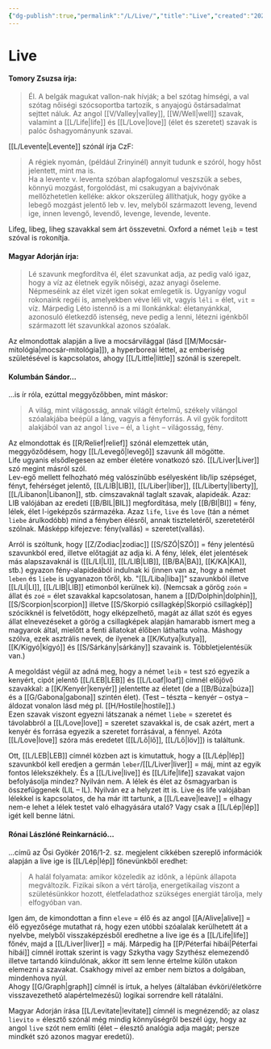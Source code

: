 ```yaml
---
{"dg-publish":true,"permalink":"/L/Live/","title":"Live","created":"2023-11-13T03:35","updated":"2024-04-05T19:25"}
---
```



# Live

#### Tomory Zsuzsa írja:

> Él. A belgák magukat vallon-nak hívják; a bel szótag hímségi, a val szótag nőiségi szócsoportba tartozik, s anyajogú őstársadalmat sejttet náluk. Az angol [[V/Valley\|valley]], [[W/Well\|well]] szavak, valamint a [[L/Life\|life]] és [[L/Love\|love]] (élet és szeretet) szavak is palóc őshagyományunk szavai.  

[[L/Levente\|Levente]] szónál írja CzF:  
> A régiek nyomán, (például Zrinyinél) annyit tudunk e szóról, hogy hőst jelentett, mint ma is.  
> Ha a levente v. leventa szóban alapfogalomul veszszük a sebes, könnyü mozgást, forgolódást, mi csakugyan a bajvivónak mellőzhetetlen kelléke: akkor okszerüleg állíthatjuk, hogy gyöke a lebegő mozgást jelentő leb v. lev, melyből származott leveng, levend ige, innen levengő, levendő, levenge, levende, levente.  

Lifeg, libeg, liheg szavakkal sem árt összevetni. Oxford a német `leib` = test szóval is rokonítja.  

#### Magyar Adorján írja:  

> Lé szavunk megfordítva él, élet szavunkat adja, az pedig való igaz, hogy a víz az életnek egyik nőiségi, azaz anyagi őseleme. Népmeséink az élet vizét igen sokat emlegetik is. Ugyanígy vogul rokonaink regéi is, amelyekben véve léli vit, vagyis `léli` = élet, `vit` = víz. Márpedig Léto istennő is a mi Ilonkánkkal: életanyánkkal, azonosuló életkezdő istenség, neve pedig a lenni, létezni igénkből származott lét szavunkkal azonos szóalak.  

Az elmondottak alapján a live a mocsárvilággal (lásd [[M/Mocsár-mitológia\|mocsár-mitológia]]), a hyperboreai léttel, az emberiség születésével is kapcsolatos, ahogy [[L/Little\|little]] szónál is szerepelt.  

#### Kolumbán Sándor...

...is ír róla, ezúttal meggyőzőbben, mint máskor:  
> A világ, mint világosság, annak világít értelmű, székely vilángol szóalakjába beépül a láng, vagyis a fényforrás. A vil gyök fordított alakjából van az angol `live` – él, a `light` – világosság, fény.  

Az elmondottak és [[R/Relief\|relief]] szónál elemzettek után, meggyőződésem, hogy [[L/Levegő\|levegő]] szavunk áll mögötte.  
Life ugyanis elsődlegesen az ember életére vonatkozó szó. [[L/Liver\|Liver]] szó megint másról szól.  
Lev-egő mellett felhozható még valószínűbb esélyesként lib/lip szépséget, fényt, fehérséget jelentő, [[L/LIB\|LIB]], [[L/Liber\|liber]], [[L/Liberty\|liberty]], [[L/Libanon\|Libanon]], stb. címszavaknál taglalt szavak, alapideák. Azaz: LIB valójában az eredeti [[B/BIL\|BIL]] megfordítása, mely [[B/BI\|BI]] = fény, lélek, élet l-igeképzős származéka. Azaz `life`, `live` és `love` (tán a német `liebe` árulkodóbb) mind a fényben élésről, annak tiszteletéről, szeretetéről szólnak. Másképp kifejezve: fény(vallás) = szeretet(vallás).  

Arról is szóltunk, hogy [[Z/Zodiac\|zodiac]] [[S/SZÓ\|SZÓ]] = fény jelentésű szavunkból ered, illetve előtagját az adja ki. A fény, lélek, élet jelentések más alapszavaknál is ([[L/LI\|LI]], [[L/LIB\|LIB]], [[B/BA\|BA]], [[K/KA\|KA]], stb.) egyazon fény-alapideából indulnak ki (innen van az, hogy a német `leben` és `liebe` is ugyanazon tőről, kb. "[[L/Liba\|liba]]" szavunkból illetve [[L/LI\|LI]], [[L/LIB\|LIB]] etimonból kerülnek ki). (Nemcsak a görög `zoón` = állat és `zoé` = élet szavakkal kapcsolatosan, hanem a [[D/Dolphin\|dolphin]], [[S/Scorpion\|scorpion]] illetve [[S/Skorpió csillagkép\|Skorpió csillagkép]] szócikknél is felvetődött, hogy elképzelhető, magát az állat szót és egyes állat elnevezéseket a görög a csillagképek alapján hamarabb ismert meg a magyarok által, mielőtt a fenti állatokat élőben láthatta volna. Máshogy szólva, ezek asztrális nevek, de ilyenek a [[K/Kutya\|kutya]], [[K/Kígyó\|kígyó]] és [[S/Sárkány\|sárkány]] szavaink is. Többletjelentésük van.)  

A megoldást végül az adná meg, hogy a német `leib` = test szó egyezik a kenyért, cipót jelentő [[L/LEB\|LEB]] és [[L/Loaf\|loaf]] címnél előjövő szavakkal: a [[K/Kenyér\|kenyér]] jelentette az életet (de a [[B/Búza\|búza]] és a [[G/Gabona\|gabona]] szintén élet). (Test – tészta – kenyér – ostya – áldozat vonalon lásd még pl. [[H/Hostile\|hostile]].)  
Ezen szavak viszont egyezni látszanak a német `liebe` = szeretet és távolabbról a [[L/Love\|love]] = szeretet szavakkal is, de csak azért, mert a kenyér és forrása egyezik a szeretet forrásával, a fénnyel. Azóta [[L/Love\|love]] szóra más eredetet ([[L/Lő\|lő]], [[L/Lő\|löv]]) is találtunk.  

Ott, [[L/LEB\|LEB]] címnél közben azt is kimutattuk, hogy a [[L/Lép\|lép]] szavunkból kell eredjen a germán `leber`/[[L/Liver\|liver]] = máj, mint az egyik fontos lélekszékhely. És a [[L/Live\|live]] és [[L/Life\|life]] szavakat vajon befolyásolja mindez? Nyilván nem. A lélek és élet az ősmagyarban is összefüggenek (LIL – IL). Nyilván ez a helyzet itt is. Live és life valójában lélekkel is kapcsolatos, de ha már itt tartunk, a [[L/Leave\|leave]] = elhagy nem-e lehet a lélek testet való elhagyására utaló? Vagy csak a [[L/Lép\|lép]] igét kell benne látni.  

#### Rónai Lászlóné Reinkarnáció...

...című az Ősi Gyökér 2016/1-2. sz. megjelent cikkében szereplő információk alapján a live ige is [[L/Lép\|lép]] főnevünkből eredhet:  
> A halál folyamata: amikor közeledik az időnk, a lépünk állapota megváltozik. Fizikai síkon a vért tárolja, energetikailag viszont a születésünkkor hozott, életfeladathoz szükséges energiát tárolja, mely elfogyóban van.  

Igen ám, de kimondottan a finn `eleve` = élő és az angol [[A/Alive\|alive]] = élő egyezősége mutathat rá, hogy ezen utóbbi szóalalak kerülhetett át a nyelvbe, melyből visszaképzésből eredhetne a live ige és a [[L/Life\|life]] főnév, majd a [[L/Liver\|liver]] = máj. Márpedig ha [[P/Péterfai hibái\|Péterfai hibái]] címnél írottak szerint is vagy Szkytha vagy Szythész elemezendő illetve tartandó kiindulónak, akkor itt sem lenne értelme külön utakon elemezni a szavakat. Csakhogy mivel az ember nem biztos a dolgában, mindenhova nyúl.  
Ahogy [[G/Graph\|graph]] címnél is írtuk, a helyes (általában évköri/életkörre visszavezethető alapértelmezésű) logikai sorrendre kell rátalálni.  

Magyar Adorján írása [[L/Levitate\|levitate]] címnél is megnézendő; az olasz `lievito` = élesztő szónál még mindig könnyűségről beszél úgy, hogy az angol `live` szót nem említi (élet – élesztő analógia adja magát; persze mindkét szó azonos magyar eredetű).  